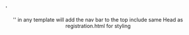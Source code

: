 '<header th:replace="layout :: site-header" />'' in any template will add the nav bar to the top
include same Head as registration.html for styling